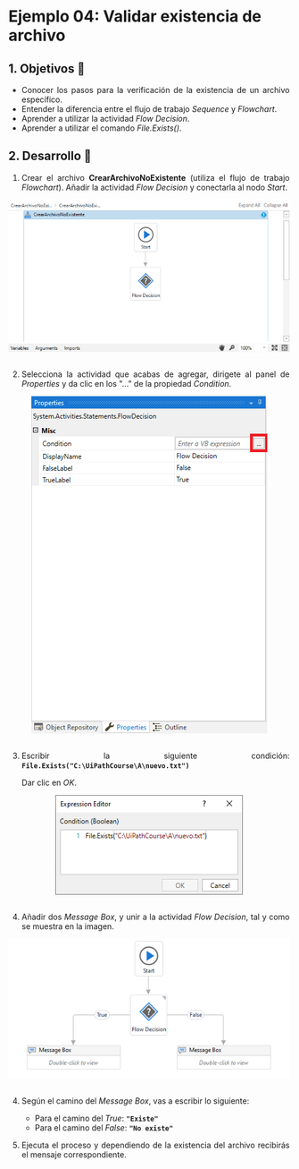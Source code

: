 # Ejemplo 04: Validar existencia de archivo

<div style="text-align: justify;">

## 1. Objetivos :dart:

- Conocer los pasos para la verificación de la existencia de un archivo específico.
- Entender la diferencia entre el flujo de trabajo *Sequence* y *Flowchart*.
- Aprender a utilizar la actividad *Flow Decision*.
- Aprender a utilizar el comando *File.Exists()*.

## 2. Desarrollo :hammer:

1. Crear el archivo **CrearArchivoNoExistente** (utiliza el flujo de trabajo *Flowchart*). Añadir la actividad *Flow Decision* y conectarla al nodo *Start*.

<div align="center">

<img src="assets/image01.png" align="center">

</div>

<br>

2. Selecciona la actividad que acabas de agregar, dirigete al panel de *Properties* y da clic en los "..." de la propiedad *Condition*.

<div align="center">

<img src="assets/image02.png" align="center">

</div>

<br>

3. Escribir la siguiente condición: 
    **`File.Exists("C:\UiPathCourse\A\nuevo.txt")`**

    Dar clic en *OK*.

<div align="center">

<img src="assets/image03.png" align="center">

</div>

<br>

4. Añadir dos *Message Box*, y unir a la actividad *Flow Decision*, tal y como se muestra en la imagen.

<div align="center">

<img src="assets/image04.png" align="center">

</div>

<br>

4. Según el camino del *Message Box*, vas a escribir lo siguiente:
    - Para el camino del *True*: **`"Existe"`**
    - Para el camino del *False*: **`"No existe"`**

5. Ejecuta el proceso y dependiendo de la existencia del archivo recibirás el mensaje correspondiente.

</div>